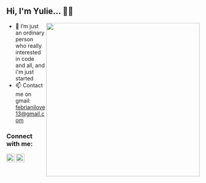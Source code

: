 ## Hi, I'm Yulie...   👋💖

<img align="right" width="400" src="https://i.pinimg.com/originals/e1/85/18/e18518c6d24257c6fb02e3c95a862d85.gif">

- 🌱 I’m just an ordinary person who really interested in code and all, and i'm just started 
- 📫 Contact me on gmail: febrianilove13@gmail.com

### Connect with me:

<a href="https://www.youtube.com/channel/UC_tUzflb4hPOj0a0N3xnRKg"><img align="left" alt="Yulia Febriani | YouTube" width="22px" src="https://cdn.jsdelivr.net/npm/simple-icons@v3/icons/youtube.svg" /></a>
<a href="https://twitter.com/yulliiiiie"><img align="left" alt="yuli | Twitter" width="22px" src="https://cdn.jsdelivr.net/npm/simple-icons@v3/icons/twitter.svg" /></a>

<br />
